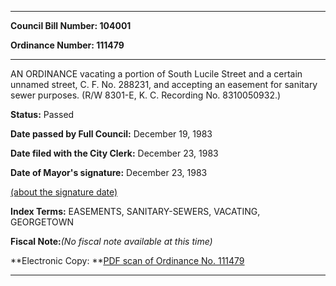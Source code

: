 

********

**Council Bill Number: 104001**
   
**Ordinance Number: 111479**
********

 AN ORDINANCE vacating a portion of South Lucile Street and a certain unnamed street, C. F. No. 288231, and accepting an easement for sanitary sewer purposes. (R/W 8301-E, K. C. Recording No. 8310050932.)

**Status:** Passed
   
**Date passed by Full Council:** December 19, 1983
   
**Date filed with the City Clerk:** December 23, 1983
   
**Date of Mayor's signature:** December 23, 1983
   
[(about the signature date)](/~public/approvaldate.htm)
   
   
   
   
**Index Terms:** EASEMENTS, SANITARY-SEWERS, VACATING, GEORGETOWN

**Fiscal Note:**_(No fiscal note available at this time)_

**Electronic Copy: **[PDF scan of Ordinance No. 111479](/~archives/Ordinances/Ord_111479.pdf)

********

